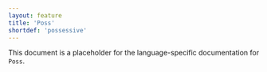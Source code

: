 ```yaml
---
layout: feature
title: 'Poss'
shortdef: 'possessive'
---
```


This document is a placeholder for the language-specific documentation
for `Poss`.